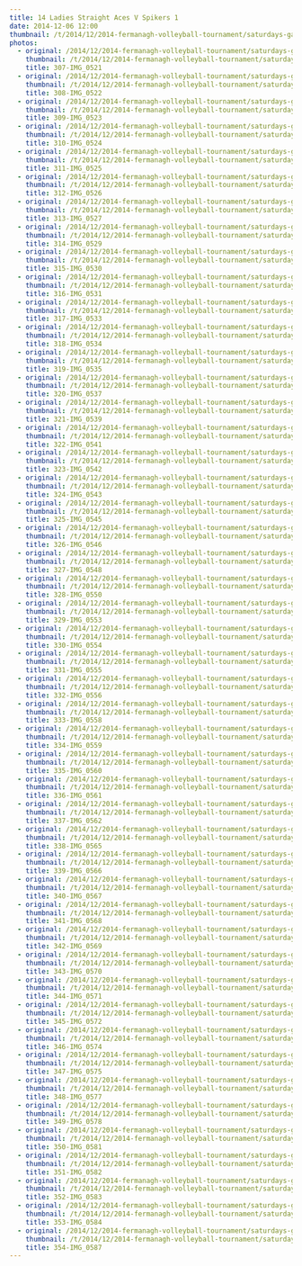 ```yaml
---
title: 14 Ladies Straight Aces V Spikers 1
date: 2014-12-06 12:00
thumbnail: /t/2014/12/2014-fermanagh-volleyball-tournament/saturdays-games/14-ladies-straight-aces-v-spikers-1/307-img_0521.jpg
photos:
  - original: /2014/12/2014-fermanagh-volleyball-tournament/saturdays-games/14-ladies-straight-aces-v-spikers-1/307-img_0521.jpg
    thumbnail: /t/2014/12/2014-fermanagh-volleyball-tournament/saturdays-games/14-ladies-straight-aces-v-spikers-1/307-img_0521.jpg
    title: 307-IMG_0521
  - original: /2014/12/2014-fermanagh-volleyball-tournament/saturdays-games/14-ladies-straight-aces-v-spikers-1/308-img_0522.jpg
    thumbnail: /t/2014/12/2014-fermanagh-volleyball-tournament/saturdays-games/14-ladies-straight-aces-v-spikers-1/308-img_0522.jpg
    title: 308-IMG_0522
  - original: /2014/12/2014-fermanagh-volleyball-tournament/saturdays-games/14-ladies-straight-aces-v-spikers-1/309-img_0523.jpg
    thumbnail: /t/2014/12/2014-fermanagh-volleyball-tournament/saturdays-games/14-ladies-straight-aces-v-spikers-1/309-img_0523.jpg
    title: 309-IMG_0523
  - original: /2014/12/2014-fermanagh-volleyball-tournament/saturdays-games/14-ladies-straight-aces-v-spikers-1/310-img_0524.jpg
    thumbnail: /t/2014/12/2014-fermanagh-volleyball-tournament/saturdays-games/14-ladies-straight-aces-v-spikers-1/310-img_0524.jpg
    title: 310-IMG_0524
  - original: /2014/12/2014-fermanagh-volleyball-tournament/saturdays-games/14-ladies-straight-aces-v-spikers-1/311-img_0525.jpg
    thumbnail: /t/2014/12/2014-fermanagh-volleyball-tournament/saturdays-games/14-ladies-straight-aces-v-spikers-1/311-img_0525.jpg
    title: 311-IMG_0525
  - original: /2014/12/2014-fermanagh-volleyball-tournament/saturdays-games/14-ladies-straight-aces-v-spikers-1/312-img_0526.jpg
    thumbnail: /t/2014/12/2014-fermanagh-volleyball-tournament/saturdays-games/14-ladies-straight-aces-v-spikers-1/312-img_0526.jpg
    title: 312-IMG_0526
  - original: /2014/12/2014-fermanagh-volleyball-tournament/saturdays-games/14-ladies-straight-aces-v-spikers-1/313-img_0527.jpg
    thumbnail: /t/2014/12/2014-fermanagh-volleyball-tournament/saturdays-games/14-ladies-straight-aces-v-spikers-1/313-img_0527.jpg
    title: 313-IMG_0527
  - original: /2014/12/2014-fermanagh-volleyball-tournament/saturdays-games/14-ladies-straight-aces-v-spikers-1/314-img_0529.jpg
    thumbnail: /t/2014/12/2014-fermanagh-volleyball-tournament/saturdays-games/14-ladies-straight-aces-v-spikers-1/314-img_0529.jpg
    title: 314-IMG_0529
  - original: /2014/12/2014-fermanagh-volleyball-tournament/saturdays-games/14-ladies-straight-aces-v-spikers-1/315-img_0530.jpg
    thumbnail: /t/2014/12/2014-fermanagh-volleyball-tournament/saturdays-games/14-ladies-straight-aces-v-spikers-1/315-img_0530.jpg
    title: 315-IMG_0530
  - original: /2014/12/2014-fermanagh-volleyball-tournament/saturdays-games/14-ladies-straight-aces-v-spikers-1/316-img_0531.jpg
    thumbnail: /t/2014/12/2014-fermanagh-volleyball-tournament/saturdays-games/14-ladies-straight-aces-v-spikers-1/316-img_0531.jpg
    title: 316-IMG_0531
  - original: /2014/12/2014-fermanagh-volleyball-tournament/saturdays-games/14-ladies-straight-aces-v-spikers-1/317-img_0533.jpg
    thumbnail: /t/2014/12/2014-fermanagh-volleyball-tournament/saturdays-games/14-ladies-straight-aces-v-spikers-1/317-img_0533.jpg
    title: 317-IMG_0533
  - original: /2014/12/2014-fermanagh-volleyball-tournament/saturdays-games/14-ladies-straight-aces-v-spikers-1/318-img_0534.jpg
    thumbnail: /t/2014/12/2014-fermanagh-volleyball-tournament/saturdays-games/14-ladies-straight-aces-v-spikers-1/318-img_0534.jpg
    title: 318-IMG_0534
  - original: /2014/12/2014-fermanagh-volleyball-tournament/saturdays-games/14-ladies-straight-aces-v-spikers-1/319-img_0535.jpg
    thumbnail: /t/2014/12/2014-fermanagh-volleyball-tournament/saturdays-games/14-ladies-straight-aces-v-spikers-1/319-img_0535.jpg
    title: 319-IMG_0535
  - original: /2014/12/2014-fermanagh-volleyball-tournament/saturdays-games/14-ladies-straight-aces-v-spikers-1/320-img_0537.jpg
    thumbnail: /t/2014/12/2014-fermanagh-volleyball-tournament/saturdays-games/14-ladies-straight-aces-v-spikers-1/320-img_0537.jpg
    title: 320-IMG_0537
  - original: /2014/12/2014-fermanagh-volleyball-tournament/saturdays-games/14-ladies-straight-aces-v-spikers-1/321-img_0539.jpg
    thumbnail: /t/2014/12/2014-fermanagh-volleyball-tournament/saturdays-games/14-ladies-straight-aces-v-spikers-1/321-img_0539.jpg
    title: 321-IMG_0539
  - original: /2014/12/2014-fermanagh-volleyball-tournament/saturdays-games/14-ladies-straight-aces-v-spikers-1/322-img_0541.jpg
    thumbnail: /t/2014/12/2014-fermanagh-volleyball-tournament/saturdays-games/14-ladies-straight-aces-v-spikers-1/322-img_0541.jpg
    title: 322-IMG_0541
  - original: /2014/12/2014-fermanagh-volleyball-tournament/saturdays-games/14-ladies-straight-aces-v-spikers-1/323-img_0542.jpg
    thumbnail: /t/2014/12/2014-fermanagh-volleyball-tournament/saturdays-games/14-ladies-straight-aces-v-spikers-1/323-img_0542.jpg
    title: 323-IMG_0542
  - original: /2014/12/2014-fermanagh-volleyball-tournament/saturdays-games/14-ladies-straight-aces-v-spikers-1/324-img_0543.jpg
    thumbnail: /t/2014/12/2014-fermanagh-volleyball-tournament/saturdays-games/14-ladies-straight-aces-v-spikers-1/324-img_0543.jpg
    title: 324-IMG_0543
  - original: /2014/12/2014-fermanagh-volleyball-tournament/saturdays-games/14-ladies-straight-aces-v-spikers-1/325-img_0545.jpg
    thumbnail: /t/2014/12/2014-fermanagh-volleyball-tournament/saturdays-games/14-ladies-straight-aces-v-spikers-1/325-img_0545.jpg
    title: 325-IMG_0545
  - original: /2014/12/2014-fermanagh-volleyball-tournament/saturdays-games/14-ladies-straight-aces-v-spikers-1/326-img_0546.jpg
    thumbnail: /t/2014/12/2014-fermanagh-volleyball-tournament/saturdays-games/14-ladies-straight-aces-v-spikers-1/326-img_0546.jpg
    title: 326-IMG_0546
  - original: /2014/12/2014-fermanagh-volleyball-tournament/saturdays-games/14-ladies-straight-aces-v-spikers-1/327-img_0548.jpg
    thumbnail: /t/2014/12/2014-fermanagh-volleyball-tournament/saturdays-games/14-ladies-straight-aces-v-spikers-1/327-img_0548.jpg
    title: 327-IMG_0548
  - original: /2014/12/2014-fermanagh-volleyball-tournament/saturdays-games/14-ladies-straight-aces-v-spikers-1/328-img_0550.jpg
    thumbnail: /t/2014/12/2014-fermanagh-volleyball-tournament/saturdays-games/14-ladies-straight-aces-v-spikers-1/328-img_0550.jpg
    title: 328-IMG_0550
  - original: /2014/12/2014-fermanagh-volleyball-tournament/saturdays-games/14-ladies-straight-aces-v-spikers-1/329-img_0553.jpg
    thumbnail: /t/2014/12/2014-fermanagh-volleyball-tournament/saturdays-games/14-ladies-straight-aces-v-spikers-1/329-img_0553.jpg
    title: 329-IMG_0553
  - original: /2014/12/2014-fermanagh-volleyball-tournament/saturdays-games/14-ladies-straight-aces-v-spikers-1/330-img_0554.jpg
    thumbnail: /t/2014/12/2014-fermanagh-volleyball-tournament/saturdays-games/14-ladies-straight-aces-v-spikers-1/330-img_0554.jpg
    title: 330-IMG_0554
  - original: /2014/12/2014-fermanagh-volleyball-tournament/saturdays-games/14-ladies-straight-aces-v-spikers-1/331-img_0555.jpg
    thumbnail: /t/2014/12/2014-fermanagh-volleyball-tournament/saturdays-games/14-ladies-straight-aces-v-spikers-1/331-img_0555.jpg
    title: 331-IMG_0555
  - original: /2014/12/2014-fermanagh-volleyball-tournament/saturdays-games/14-ladies-straight-aces-v-spikers-1/332-img_0556.jpg
    thumbnail: /t/2014/12/2014-fermanagh-volleyball-tournament/saturdays-games/14-ladies-straight-aces-v-spikers-1/332-img_0556.jpg
    title: 332-IMG_0556
  - original: /2014/12/2014-fermanagh-volleyball-tournament/saturdays-games/14-ladies-straight-aces-v-spikers-1/333-img_0558.jpg
    thumbnail: /t/2014/12/2014-fermanagh-volleyball-tournament/saturdays-games/14-ladies-straight-aces-v-spikers-1/333-img_0558.jpg
    title: 333-IMG_0558
  - original: /2014/12/2014-fermanagh-volleyball-tournament/saturdays-games/14-ladies-straight-aces-v-spikers-1/334-img_0559.jpg
    thumbnail: /t/2014/12/2014-fermanagh-volleyball-tournament/saturdays-games/14-ladies-straight-aces-v-spikers-1/334-img_0559.jpg
    title: 334-IMG_0559
  - original: /2014/12/2014-fermanagh-volleyball-tournament/saturdays-games/14-ladies-straight-aces-v-spikers-1/335-img_0560.jpg
    thumbnail: /t/2014/12/2014-fermanagh-volleyball-tournament/saturdays-games/14-ladies-straight-aces-v-spikers-1/335-img_0560.jpg
    title: 335-IMG_0560
  - original: /2014/12/2014-fermanagh-volleyball-tournament/saturdays-games/14-ladies-straight-aces-v-spikers-1/336-img_0561.jpg
    thumbnail: /t/2014/12/2014-fermanagh-volleyball-tournament/saturdays-games/14-ladies-straight-aces-v-spikers-1/336-img_0561.jpg
    title: 336-IMG_0561
  - original: /2014/12/2014-fermanagh-volleyball-tournament/saturdays-games/14-ladies-straight-aces-v-spikers-1/337-img_0562.jpg
    thumbnail: /t/2014/12/2014-fermanagh-volleyball-tournament/saturdays-games/14-ladies-straight-aces-v-spikers-1/337-img_0562.jpg
    title: 337-IMG_0562
  - original: /2014/12/2014-fermanagh-volleyball-tournament/saturdays-games/14-ladies-straight-aces-v-spikers-1/338-img_0565.jpg
    thumbnail: /t/2014/12/2014-fermanagh-volleyball-tournament/saturdays-games/14-ladies-straight-aces-v-spikers-1/338-img_0565.jpg
    title: 338-IMG_0565
  - original: /2014/12/2014-fermanagh-volleyball-tournament/saturdays-games/14-ladies-straight-aces-v-spikers-1/339-img_0566.jpg
    thumbnail: /t/2014/12/2014-fermanagh-volleyball-tournament/saturdays-games/14-ladies-straight-aces-v-spikers-1/339-img_0566.jpg
    title: 339-IMG_0566
  - original: /2014/12/2014-fermanagh-volleyball-tournament/saturdays-games/14-ladies-straight-aces-v-spikers-1/340-img_0567.jpg
    thumbnail: /t/2014/12/2014-fermanagh-volleyball-tournament/saturdays-games/14-ladies-straight-aces-v-spikers-1/340-img_0567.jpg
    title: 340-IMG_0567
  - original: /2014/12/2014-fermanagh-volleyball-tournament/saturdays-games/14-ladies-straight-aces-v-spikers-1/341-img_0568.jpg
    thumbnail: /t/2014/12/2014-fermanagh-volleyball-tournament/saturdays-games/14-ladies-straight-aces-v-spikers-1/341-img_0568.jpg
    title: 341-IMG_0568
  - original: /2014/12/2014-fermanagh-volleyball-tournament/saturdays-games/14-ladies-straight-aces-v-spikers-1/342-img_0569.jpg
    thumbnail: /t/2014/12/2014-fermanagh-volleyball-tournament/saturdays-games/14-ladies-straight-aces-v-spikers-1/342-img_0569.jpg
    title: 342-IMG_0569
  - original: /2014/12/2014-fermanagh-volleyball-tournament/saturdays-games/14-ladies-straight-aces-v-spikers-1/343-img_0570.jpg
    thumbnail: /t/2014/12/2014-fermanagh-volleyball-tournament/saturdays-games/14-ladies-straight-aces-v-spikers-1/343-img_0570.jpg
    title: 343-IMG_0570
  - original: /2014/12/2014-fermanagh-volleyball-tournament/saturdays-games/14-ladies-straight-aces-v-spikers-1/344-img_0571.jpg
    thumbnail: /t/2014/12/2014-fermanagh-volleyball-tournament/saturdays-games/14-ladies-straight-aces-v-spikers-1/344-img_0571.jpg
    title: 344-IMG_0571
  - original: /2014/12/2014-fermanagh-volleyball-tournament/saturdays-games/14-ladies-straight-aces-v-spikers-1/345-img_0572.jpg
    thumbnail: /t/2014/12/2014-fermanagh-volleyball-tournament/saturdays-games/14-ladies-straight-aces-v-spikers-1/345-img_0572.jpg
    title: 345-IMG_0572
  - original: /2014/12/2014-fermanagh-volleyball-tournament/saturdays-games/14-ladies-straight-aces-v-spikers-1/346-img_0574.jpg
    thumbnail: /t/2014/12/2014-fermanagh-volleyball-tournament/saturdays-games/14-ladies-straight-aces-v-spikers-1/346-img_0574.jpg
    title: 346-IMG_0574
  - original: /2014/12/2014-fermanagh-volleyball-tournament/saturdays-games/14-ladies-straight-aces-v-spikers-1/347-img_0575.jpg
    thumbnail: /t/2014/12/2014-fermanagh-volleyball-tournament/saturdays-games/14-ladies-straight-aces-v-spikers-1/347-img_0575.jpg
    title: 347-IMG_0575
  - original: /2014/12/2014-fermanagh-volleyball-tournament/saturdays-games/14-ladies-straight-aces-v-spikers-1/348-img_0577.jpg
    thumbnail: /t/2014/12/2014-fermanagh-volleyball-tournament/saturdays-games/14-ladies-straight-aces-v-spikers-1/348-img_0577.jpg
    title: 348-IMG_0577
  - original: /2014/12/2014-fermanagh-volleyball-tournament/saturdays-games/14-ladies-straight-aces-v-spikers-1/349-img_0578.jpg
    thumbnail: /t/2014/12/2014-fermanagh-volleyball-tournament/saturdays-games/14-ladies-straight-aces-v-spikers-1/349-img_0578.jpg
    title: 349-IMG_0578
  - original: /2014/12/2014-fermanagh-volleyball-tournament/saturdays-games/14-ladies-straight-aces-v-spikers-1/350-img_0581.jpg
    thumbnail: /t/2014/12/2014-fermanagh-volleyball-tournament/saturdays-games/14-ladies-straight-aces-v-spikers-1/350-img_0581.jpg
    title: 350-IMG_0581
  - original: /2014/12/2014-fermanagh-volleyball-tournament/saturdays-games/14-ladies-straight-aces-v-spikers-1/351-img_0582.jpg
    thumbnail: /t/2014/12/2014-fermanagh-volleyball-tournament/saturdays-games/14-ladies-straight-aces-v-spikers-1/351-img_0582.jpg
    title: 351-IMG_0582
  - original: /2014/12/2014-fermanagh-volleyball-tournament/saturdays-games/14-ladies-straight-aces-v-spikers-1/352-img_0583.jpg
    thumbnail: /t/2014/12/2014-fermanagh-volleyball-tournament/saturdays-games/14-ladies-straight-aces-v-spikers-1/352-img_0583.jpg
    title: 352-IMG_0583
  - original: /2014/12/2014-fermanagh-volleyball-tournament/saturdays-games/14-ladies-straight-aces-v-spikers-1/353-img_0584.jpg
    thumbnail: /t/2014/12/2014-fermanagh-volleyball-tournament/saturdays-games/14-ladies-straight-aces-v-spikers-1/353-img_0584.jpg
    title: 353-IMG_0584
  - original: /2014/12/2014-fermanagh-volleyball-tournament/saturdays-games/14-ladies-straight-aces-v-spikers-1/354-img_0587.jpg
    thumbnail: /t/2014/12/2014-fermanagh-volleyball-tournament/saturdays-games/14-ladies-straight-aces-v-spikers-1/354-img_0587.jpg
    title: 354-IMG_0587
---
```

